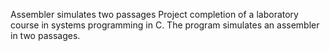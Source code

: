 Assembler simulates two passages
Project completion of a laboratory course in systems programming in C.
The program simulates an assembler in two passages.
